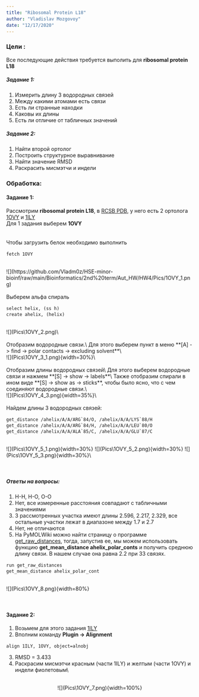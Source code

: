 ```yaml
---
title: "Ribosomal Protein L18"
author: "Vladislav Mozgovoy"
date: "12/17/2020"
---
```





### Цели : 

Все последующие действия требуется выполить для **ribosomal protein L18**

##### Задание 1:
  1. Измерить длину 3 водородных связей
  2. Между какими атомами есть связи
  3. Есть ли странные находки
  4. Каковы их длины
  5. Есть ли отличие от табличных значений
  
##### Задание 2:
  1. Найти второй ортолог
  2. Построить структурное выравнивание
  3. Найти значение RMSD
  4. Раскрасить мисмэтчи и индели


### Обработка:
#### Задание 1:
Рассмотрим **ribosomal protein L18**, в [RCSB PDB](https://www.rcsb.org/), у него есть 2 ортолога [1OVY](https://www.rcsb.org/structure/1OVY) и [1ILY](https://www.rcsb.org/structure/1ILY)\
Для 1 задания выберем **1OVY**\
<br/><br/>
Чтобы загрузить белок необходимо выполнить

```fetch
fetch 1OVY
```
<br/>
![](https://github.com/Vladm0z/HSE-minor-bioinf/raw/main/Bioinformatics/2nd%20term/Aut_HW/HW4/Pics/1OVY_1.png)
<br/><br/>
Выберем альфа спираль

```ahelix
select helix, (ss h)
create ahelix, (helix)
```
<br/>
![](Pics\1OVY_2.png)\
<br/><br/>
Отобразим водородные связи.\
Для этого выберем пункт в меню **[A] -> find -> polar contacts -> excluding solvent**\
<br/>
![](Pics\1OVY_3_1.png){width=30%}\
<br/><br/>
Отобразим длины водородных связей\
Для этого выберем водородные связи и нажмем **[S] -> show -> labels**\
Также отобразим спирали в ином виде **[S] -> show as -> sticks**, чтобы было ясно, что с чем соединяют водородные связи.\
<br/>
![](Pics\1OVY_4_3.png){width=35%}\
<br/><br/>
Найдем длины 3 водородных связей:

```get_distance
get_distance /ahelix/A/A/ARG`84/O, /ahelix/A/A/LYS`88/H
get_distance /ahelix/A/A/ARG`84/H, /ahelix/A/A/LEU`80/O
get_distance /ahelix/A/A/ALA`85/C, /ahelix/A/A/GLU`87/C
```
<br/>
![](Pics\1OVY_5_1.png){width=30%}
![](Pics\1OVY_5_2.png){width=30%}
![](Pics\1OVY_5_3.png){width=30%}\
<br/><br/><br/>

##### Ответы на вопросы:
  1. H-H, H-O, O-O
  2. Нет, все измеренные расстояния совпадают с табличными значениями
  3. 3 рассмотренных участка имеют длины 2.596, 2.217, 2.329, все остальные участки лежат в диапазоне между 1.7 и 2.7
  4. Нет, не отличаются
  5. На PyMOLWiki можно найти страницу о программе [get_raw_distances](https://pymolwiki.org/index.php/Get_raw_distances), тогда, запустив ее, мы можем использовать функцию **get_mean_distance ahelix_polar_conts** и получить среднюю длину связи. В нашем случае она равна 2.2 при 33 связях.

```get_raw_distances
run get_raw_distances
get_mean_distance ahelix_polar_cont
```
<br/>
![](Pics\1OVY_8.png){width=80%}
<br/><br/><br/>

#### Задание 2:
  1. Возьмем для этого задания [1ILY](https://www.rcsb.org/structure/1ILY)
  2. Вполним команду **Plugin -> Alignment**

```align
align 1ILY, 1OVY, object=alnobj
```
  3. RMSD = 3.433
  4. Раскрасим мисмэтчи красным (части 1ILY) и желтым (части 1OVY) и индели фиолетовым\
<br/>
<center>
![](Pics\1OVY_7.png){width=100%}
</center>

  
